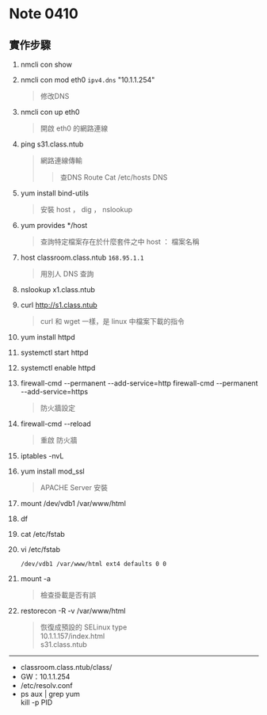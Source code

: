 #  Note 0410
## 實作步驟

1. nmcli con show
2. nmcli con mod eth0 `ipv4.dns` "10.1.1.254" 
    > 修改DNS

3. nmcli con up eth0
    > 開啟 eth0 的網路連線

4. ping s31.class.ntub
    > 網路連線傳輸
    >  
    >> 查DNS Route
    >> Cat /etc/hosts
    >> DNS

5. yum install bind-utils
    > 安裝 host  ， dig ， nslookup

6. yum provides */host
    > 查詢特定檔案存在於什麼套件之中 
    > host ： 檔案名稱

7. host classroom.class.ntub `168.95.1.1`
    > 用別人 DNS 查詢

8. nslookup x1.class.ntub
9. curl http://s1.class.ntub
    > curl 和 wget 一樣，是 linux 中檔案下載的指令

10. yum install httpd
11. systemctl start httpd
12. systemctl enable httpd
13. firewall-cmd --permanent --add-service=http
    firewall-cmd --permanent --add-service=https
    > 防火牆設定

14. firewall-cmd --reload
    > 重啟 防火牆

15. iptables -nvL
16. yum install mod_ssl
    > APACHE Server 安裝

17. mount /dev/vdb1 /var/www/html
18. df 
19. cat /etc/fstab
20. vi /etc/fstab
    ```
    /dev/vdb1 /var/www/html ext4 defaults 0 0
    ```

21. mount -a
    > 檢查掛載是否有誤

22. restorecon -R -v /var/www/html
    > 恢復成預設的 SELinux type <br>
    > 10.1.1.157/index.html <br>
    > s31.class.ntub

----
* classroom.class.ntub/class/
* GW：10.1.1.254
* /etc/resolv.conf
* ps aux | grep yum  <br>
  kill -p PID
